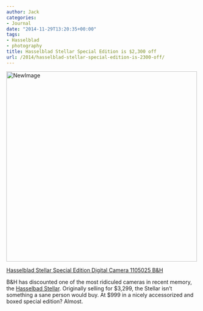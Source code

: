 ```yaml
---
author: Jack
categories:
- Journal
date: "2014-11-29T13:20:35+00:00"
tags:
- Hasselblad
- photography
title: Hasselblad Stellar Special Edition is $2,300 off
url: /2014/hasselblad-stellar-special-edition-is-2300-off/
---
```


<img title="NewImage.png" src="/img/2014/11/NewImage.png" alt="NewImage" width="500" height="500" border="0" />

[Hasselblad Stellar Special Edition Digital Camera 1105025 B&H][1]

B&H has discounted one of the most ridiculed cameras in recent memory, the [Hasselbad Stellar][2]. Originally selling for $3,299, the Stellar isn’t something a sane person would buy. At $999 in a nicely accessorized and boxed special edition? Almost.

 [1]: http://www.bhphotovideo.com/c/product/1059914-REG/hasselblad_1105025_hasselblad_stellar.html
 [2]: http://www.hasselblad-stellar.com